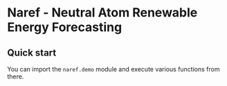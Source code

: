 # Naref - Neutral Atom Renewable Energy Forecasting
## Quick start

You can import the `naref.demo` module and execute various functions from there.